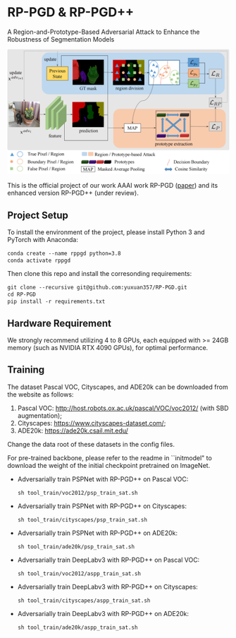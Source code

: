 # RP-PGD & RP-PGD++
A Region-and-Prototype-Based Adversarial Attack to Enhance the Robustness of Segmentation Models

![Attack Pipeline of RP-PGD](fig/fig-arch.png)

This is the official project of our work AAAI work RP-PGD ([paper](https://ojs.aaai.org/index.php/AAAI/article/view/33122)) and its enhanced version RP-PGD++ (under review).

## Project Setup
To install the environment of the project, please install Python 3 and PyTorch with Anaconda:
```shell
conda create --name rppgd python=3.8
conda activate rppgd
```

Then clone this repo and install the corresonding requirements:
```shell
git clone --recursive git@github.com:yuxuan357/RP-PGD.git
cd RP-PGD
pip install -r requirements.txt
```

## Hardware Requirement
We strongly recommend utilizing 4 to 8 GPUs, each equipped with >= 24GB memory (such as NVIDIA RTX 4090 GPUs), for optimal performance.

## Training
The dataset Pascal VOC, Cityscapes, and ADE20k can be downloaded from the website as follows:

1) Pascal VOC: http://host.robots.ox.ac.uk/pascal/VOC/voc2012/ (with SBD augmentation);
2) Cityscapes: https://www.cityscapes-dataset.com/;
3) ADE20k: https://ade20k.csail.mit.edu/

Change the data root of these datasets in the config files.

For pre-trained backbone, please refer to the readme in ``initmodel" to download the weight of the initial checkpoint pretrained on ImageNet.

- Adversarially train PSPNet with RP-PGD++ on Pascal VOC:

  ```shell
  sh tool_train/voc2012/psp_train_sat.sh
  ```

- Adversarially train PSPNet with RP-PGD++ on Cityscapes:

  ```shell
  sh tool_train/cityscapes/psp_train_sat.sh
  ```

- Adversarially train PSPNet with RP-PGD++ on ADE20k:

  ```shell
  sh tool_train/ade20k/psp_train_sat.sh
  ```

- Adversarially train DeepLabv3 with RP-PGD++ on Pascal VOC:

  ```shell
  sh tool_train/voc2012/aspp_train_sat.sh
  ```

- Adversarially train DeepLabv3 with RP-PGD++ on Cityscapes:

  ```shell
  sh tool_train/cityscapes/aspp_train_sat.sh
  ```

- Adversarially train DeepLabv3 with RP-PGD++ on ADE20k:

  ```shell
  sh tool_train/ade20k/aspp_train_sat.sh
  ```

